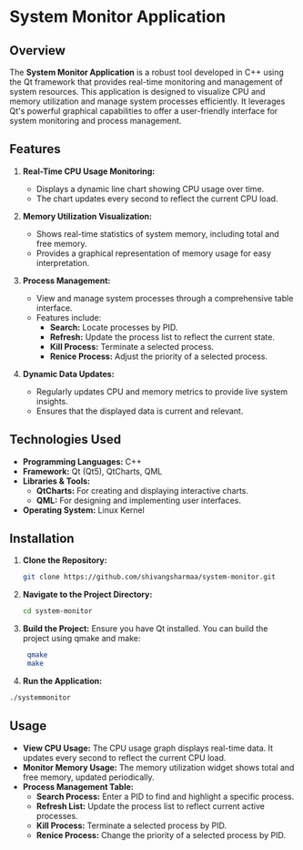 # System Monitor Application

## Overview

The **System Monitor Application** is a robust tool developed in C++ using the Qt framework that provides real-time monitoring and management of system resources. This application is designed to visualize CPU and memory utilization and manage system processes efficiently. It leverages Qt's powerful graphical capabilities to offer a user-friendly interface for system monitoring and process management.

## Features

1. **Real-Time CPU Usage Monitoring:**
   - Displays a dynamic line chart showing CPU usage over time.
   - The chart updates every second to reflect the current CPU load.

2. **Memory Utilization Visualization:**
   - Shows real-time statistics of system memory, including total and free memory.
   - Provides a graphical representation of memory usage for easy interpretation.

3. **Process Management:**
   - View and manage system processes through a comprehensive table interface.
   - Features include:
     - **Search:** Locate processes by PID.
     - **Refresh:** Update the process list to reflect the current state.
     - **Kill Process:** Terminate a selected process.
     - **Renice Process:** Adjust the priority of a selected process.

4. **Dynamic Data Updates:**
   - Regularly updates CPU and memory metrics to provide live system insights.
   - Ensures that the displayed data is current and relevant.

## Technologies Used

- **Programming Languages:** C++ 
- **Framework:** Qt (Qt5), QtCharts, QML
- **Libraries & Tools:**
  - **QtCharts:** For creating and displaying interactive charts.
  - **QML:** For designing and implementing user interfaces.
- **Operating System:** Linux Kernel

## Installation

1. **Clone the Repository:**

   ```bash
   git clone https://github.com/shivangsharmaa/system-monitor.git
   ```
2. **Navigate to the Project Directory:**

   ```bash
   cd system-monitor
   ```
3. **Build the Project:**
Ensure you have Qt installed. You can build the project using qmake and make:
   ```bash
    qmake
    make
   ```
 4. **Run the Application:**

   ```bash
   ./systemmonitor
   ```
## Usage
- **View CPU Usage:** The CPU usage graph displays real-time data. It updates every second to reflect the current CPU load.
- **Monitor Memory Usage:** The memory utilization widget shows total and free memory, updated periodically.
- **Process Management Table:**
  - **Search Process:** Enter a PID to find and highlight a specific process.
  - **Refresh List:** Update the process list to reflect current active processes.
  - **Kill Process:** Terminate a selected process by PID.  
  - **Renice Process:** Change the priority of a selected process by PID.

